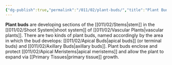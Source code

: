 ```yaml
---
{"dg-publish":true,"permalink":"/011/02/plant-buds/","title":"Plant Buds","tags":["BIOL412"],"noteIcon":"1","created":"2024-10-19T20:27:19.105-07:00","updated":"2024-09-26T15:23:20.192-07:00"}
---
```


**Plant buds** are developing sections of the [[011/02/Stems\|stem]] in the [[011/02/Shoot System\|shoot system]] of [[011/02/Vascular Plants\|vascular plants]]. There are two kinds of plant buds, named accordingly by the area in which the bud develops: [[011/02/Apical Buds\|apical buds]] (or terminal buds) and [[011/02/Axillary Buds\|axillary buds]]. Plant buds enclose and protect [[011/02/Apical Meristems\|apical meristems]] and allow the plant to expand via [[Primary Tissues\|primary tissue]] growth.